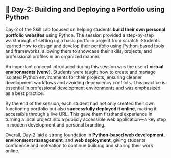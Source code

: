 ## 📘 Day-2: Building and Deploying a Portfolio using Python

Day-2 of the Skill Lab focused on helping students **build their own personal portfolio websites** using Python. The session provided a step-by-step walkthrough of setting up a basic portfolio project from scratch. Students learned how to design and develop their portfolio using Python-based tools and frameworks, allowing them to showcase their skills, projects, and professional profiles in an organized manner.

An important concept introduced during this session was the use of **virtual environments (venv)**. Students were taught how to create and manage isolated Python environments for their projects, ensuring cleaner development workflows and avoiding dependency conflicts. This practice is essential in professional development environments and was emphasized as a best practice.

By the end of the session, each student had not only created their own functioning portfolio but also **successfully deployed it online**, making it accessible through a live URL. This gave them firsthand experience in turning a local project into a publicly accessible web application—a key step in modern development and personal branding.

Overall, Day-2 laid a strong foundation in **Python-based web development**, **environment management**, and **web deployment**, giving students confidence and motivation to continue building and sharing their work online.
